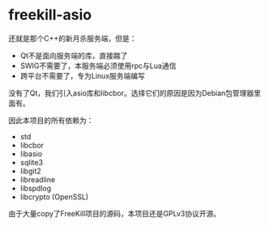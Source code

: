 freekill-asio
===============

还就是那个C++的新月杀服务端，但是：

- Qt不是面向服务端的库，直接踹了
- SWIG不需要了，本服务端必须使用rpc与Lua通信
- 跨平台不需要了，专为Linux服务端编写

没有了Qt，我们引入asio库和libcbor。选择它们的原因是因为Debian包管理器里面有。

因此本项目的所有依赖为：

- std
- libcbor
- libasio
- sqlite3
- libgit2
- libreadline
- libspdlog
- libcrypto (OpenSSL)

由于大量copy了FreeKill项目的源码，本项目还是GPLv3协议开源。
